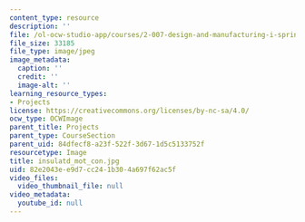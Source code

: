 ```yaml
---
content_type: resource
description: ''
file: /ol-ocw-studio-app/courses/2-007-design-and-manufacturing-i-spring-2009/82e2043ee9d7cc241b304a697f62ac5f_insulatd_mot_con.jpg
file_size: 33185
file_type: image/jpeg
image_metadata:
  caption: ''
  credit: ''
  image-alt: ''
learning_resource_types:
- Projects
license: https://creativecommons.org/licenses/by-nc-sa/4.0/
ocw_type: OCWImage
parent_title: Projects
parent_type: CourseSection
parent_uid: 84dfecf8-a23f-522f-3d67-1d5c5133752f
resourcetype: Image
title: insulatd_mot_con.jpg
uid: 82e2043e-e9d7-cc24-1b30-4a697f62ac5f
video_files:
  video_thumbnail_file: null
video_metadata:
  youtube_id: null
---
```

